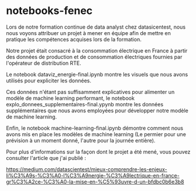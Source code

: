 # notebooks-fenec

Lors de notre formation continue de data analyst chez datasicentest, nous nous voyons attribuer un projet à mener en équipe afin de mettre en pratique les compétences acquises lors de la formation.

Notre projet était consacré à la consommation électrique en France à partir des données de production et de consommation électriques fournies par l'opérateur de distribution RTE.

Le notebook dataviz_energie-final.ipynb montre les visuels que nous avons utilisés pour expliciter les données.

Ces données n'étant pas suffisamment explicatives pour alimenter un modèle de machine learning performant, le notebook explo_donnees_supplementaires-final.ypynb montre les données supplémentaires que nous avons employées pour développer notre modèle de machine learning.

Enfin, le notebook machine-learning-final.ipynb démontre comment nous avons mis en place les modèles de machine learning (Le permier pour une prévision à un moment donné, l'autre pour la journée entière).

Pour plus d'informations sur la façon dont le projet a été mené, vous pouvez consulter l'article que j'ai publié :

https://medium.com/datascientest/mieux-comprendre-les-enjeux-li%C3%A9s-%C3%A0-l%C3%A9nergie-%C3%A9lectrique-en-france-gr%C3%A2ce-%C3%A0-la-mise-en-%C5%93uvre-d-un-bfdbc0b6e3b8
